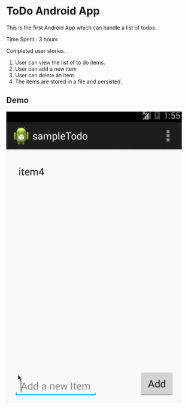 # ToDo Android App
This is the first Android App which can handle a list of todos.
   
Time Spent : 3 hours

Completed user stories.

  1. User can view the list of to do items.
  2. User can add a new item
  3. User can delete an item
  4. The items are stored in a file and persisted.

## Demo
![demo](demo.gif "ToDo Android App Demo")
